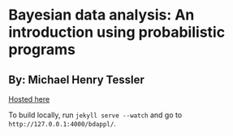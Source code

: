 # Bayesian data analysis: An introduction using probabilistic programs

## By: Michael Henry Tessler

[Hosted here](http://mhtess.github.io/bdappl/)

To build locally, run `jekyll serve --watch` and go to `http://127.0.0.1:4000/bdappl/`.
